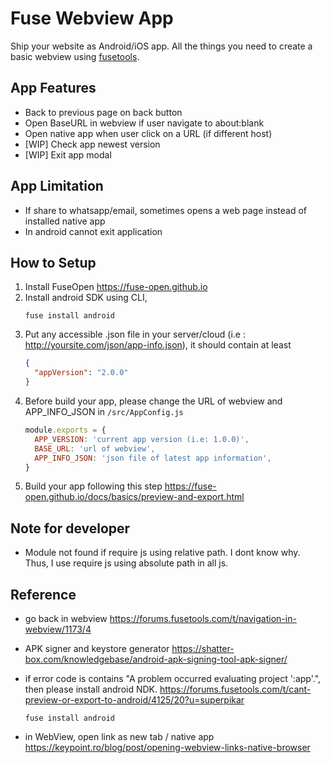 # Fuse Webview App
Ship your website as Android/iOS app. All the things you need to create a basic webview using [fusetools](https://fuse-open.github.io).

## App Features 
- Back to previous page on back button
- Open BaseURL in webview if user navigate to about:blank
- Open native app when user click on a URL (if different host)
- [WIP] Check app newest version
- [WIP] Exit app modal

## App Limitation
- If share to whatsapp/email, sometimes opens a web page instead of installed native app
- In android cannot exit application


## How to Setup
1. Install FuseOpen https://fuse-open.github.io
2. Install android SDK using CLI,  
    ```
    fuse install android
    ```
3. Put any accessible .json file in your server/cloud (i.e : http://yoursite.com/json/app-info.json), it should contain at least 
    ```json
    {
      "appVersion": "2.0.0"
    }
    ```
3. Before build your app, please change the URL of webview and  APP_INFO_JSON in `/src/AppConfig.js`
    ```js
    module.exports = {
      APP_VERSION: 'current app version (i.e: 1.0.0)',
      BASE_URL: 'url of webview',
      APP_INFO_JSON: 'json file of latest app information',
    }
    ```
4. Build your app following this step https://fuse-open.github.io/docs/basics/preview-and-export.html


## Note for developer
- Module not found if require js using relative path. I dont know why. Thus, I use require js using absolute path in all js.

## Reference
- go back in webview 
  https://forums.fusetools.com/t/navigation-in-webview/1173/4
- APK signer and keystore generator https://shatter-box.com/knowledgebase/android-apk-signing-tool-apk-signer/
- if error code is contains "A problem occurred evaluating project ':app'.", then please install android NDK. https://forums.fusetools.com/t/cant-preview-or-export-to-android/4125/20?u=superpikar 

  ```fuse install android``` 
- in WebView, open link as new tab / native app https://keypoint.ro/blog/post/opening-webview-links-native-browser 
